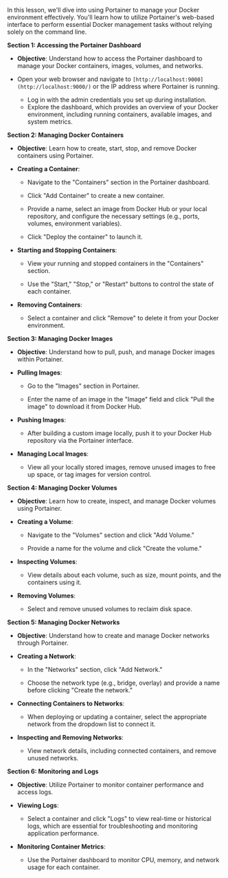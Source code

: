 

In this lesson, we'll dive into using Portainer to manage your Docker environment effectively. You'll learn how to utilize Portainer's web-based interface to perform essential Docker management tasks without relying solely on the command line.

**Section 1: Accessing the Portainer Dashboard**  

-   **Objective**: Understand how to access the Portainer dashboard to manage your Docker containers, images, volumes, and networks.


-   Open your web browser and navigate to  `[http://localhost:9000](http://localhost:9000/)`  or the IP address where Portainer is running.
	-   Log in with the admin credentials you set up during installation.
	-   Explore the dashboard, which provides an overview of your Docker environment, including running containers, available images, and system metrics.

**Section 2: Managing Docker Containers**  

-   **Objective**: Learn how to create, start, stop, and remove Docker containers using Portainer.

-   **Creating a Container**:

	-   Navigate to the "Containers" section in the Portainer dashboard.
	-   Click "Add Container" to create a new container.
	-   Provide a name, select an image from Docker Hub or your local repository, and configure the necessary settings (e.g., ports, volumes, environment variables).

	-   Click "Deploy the container" to launch it.

-   **Starting and Stopping Containers**:

	-   View your running and stopped containers in the "Containers" section.

	-   Use the "Start," "Stop," or "Restart" buttons to control the state of each container.

-   **Removing Containers**:

	-   Select a container and click "Remove" to delete it from your Docker environment.

**Section 3: Managing Docker Images**  

-   **Objective**: Understand how to pull, push, and manage Docker images within Portainer.

-   **Pulling Images**:

	-   Go to the "Images" section in Portainer.

	-   Enter the name of an image in the "Image" field and click "Pull the image" to download it from Docker Hub.

-   **Pushing Images**:

	-   After building a custom image locally, push it to your Docker Hub repository via the Portainer interface.

-   **Managing Local Images**:

	-   View all your locally stored images, remove unused images to free up space, or tag images for version control.

**Section 4: Managing Docker Volumes**  

-   **Objective**: Learn how to create, inspect, and manage Docker volumes using Portainer.

-   **Creating a Volume**:

	-   Navigate to the "Volumes" section and click "Add Volume."

	-   Provide a name for the volume and click "Create the volume."

-   **Inspecting Volumes**:

	-   View details about each volume, such as size, mount points, and the containers using it.

-   **Removing Volumes**:

	-   Select and remove unused volumes to reclaim disk space.

**Section 5: Managing Docker Networks**  

-   **Objective**: Understand how to create and manage Docker networks through Portainer.

-   **Creating a Network**:

	-   In the "Networks" section, click "Add Network."

	-   Choose the network type (e.g., bridge, overlay) and provide a name before clicking "Create the network."

-   **Connecting Containers to Networks**:

	-   When deploying or updating a container, select the appropriate network from the dropdown list to connect it.

-   **Inspecting and Removing Networks**:

	-   View network details, including connected containers, and remove unused networks.

**Section 6: Monitoring and Logs**  

-   **Objective**: Utilize Portainer to monitor container performance and access logs.

-   **Viewing Logs**:

	-   Select a container and click "Logs" to view real-time or historical logs, which are essential for troubleshooting and monitoring application performance.

-   **Monitoring Container Metrics**:

	-   Use the Portainer dashboard to monitor CPU, memory, and network usage for each container.
<!--stackedit_data:
eyJoaXN0b3J5IjpbMjAzMDg2Njk4Miw3NDU2Mjc5NzhdfQ==
-->